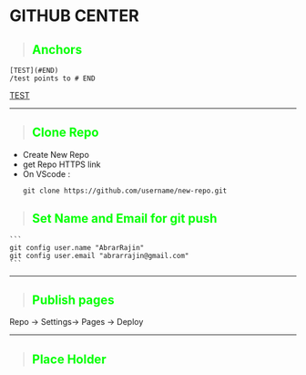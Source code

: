 # __GITHUB CENTER__

> ## <font color="Lime"> Anchors </font>
```
[TEST](#END)
/test points to # END
```
[TEST](#END)

---
> ## <font color="Lime"> Clone Repo </font>
- Create New Repo
- get Repo HTTPS link
- On VScode :
    ```
    git clone https://github.com/username/new-repo.git
    ```
> ## <font color="Lime"> Set Name and Email for git push </font>

    ```
    git config user.name "AbrarRajin"
    git config user.email "abrarrajin@gmail.com"
    ```
---
> ## <font color="Lime"> Publish pages </font>

Repo -> Settings-> Pages -> Deploy

---
> ## <font color="Lime"> Place Holder </font>


